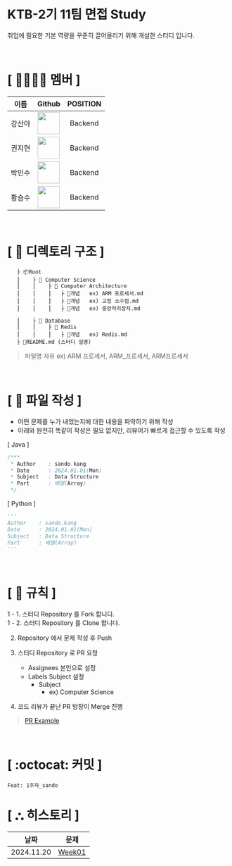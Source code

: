 # KTB-2기 11팀 면접 Study
취업에 필요한 기본 역량을 꾸준히 끌어올리기 위해 개설한 스터디 입니다.

</br>

# **[ 👨‍👨‍👧‍👦 ‍멤버 ]**
| 이름   |                                                     Github                                                      | POSITION |
|------|:------------------------------------------------------------------------------------------------------------------------------------:|:--------:|
| 강산아 |      [<img src="https://avatars.githubusercontent.com/gsandoo" width="50px;">](https://github.com/gsandoo)      | Backend  |
| 권지현 |       [<img src="https://avatars.githubusercontent.com/kwontory" width="50px;">](https://github.com/kwontory)       | Backend  |
| 박민수 |      [<img src="https://avatars.githubusercontent.com/pmsu2007" width="50px;">](https://github.com/pmsu2007)      | Backend  |
| 황승수 | [<img src="https://avatars.githubusercontent.com/rivercity310" width="50px;">](https://github.com/rivercity310) | Backend  |

</br>

# **[ 📂 디렉토리 구조 ]**

       ├ 📦Root
       ⎮    ├ 📁 Computer Science
       ⎮    ⎮    ├ 📁 Computer Architecture
       ⎮    ⎮    ⎮   ├︎ 📃개념   ex) ARM 프로세서.md
       ⎮    ⎮    ⎮   ├︎ 📃개념   ex) 고정 소수점.md
       ⎮    ⎮    ⎮   ├︎ 📃개념   ex) 중앙처리장치.md

       ⎮    ├ 📁 Database
       ⎮    ⎮    ├ 📁 Redis
       ⎮    ⎮    ⎮   ├︎ 📃개념   ex) Redis.md
       ├ 📝README.md (스터디 설명)

> 파일명 자유 ex) ARM 프로세서, ARM_프로세서, ARM프로세서

</br>

# **[ 📝 파일 작성 ]**
- 어떤 문제를 누가 내었는지에 대한 내용을 파악하기 위해 작성
- 아래와 완전히 똑같이 작성은 필요 없지만, 리뷰어가 빠르게 접근할 수 있도록 작성

[ Java ]
```java
/***
 * Author    : sando.kang
 * Date      : 2024.01.01(Mon)
 * Subject   : Data Structure
 * Part      : 배열(Array)  
 */
```

[ Python ]
```python
'''
Author    : sando.kang
Date      : 2024.01.01(Mon)
Subject   : Data Structure
Part      : 배열(Array)  
'''

```

</br>

# **[ 🚫 규칙 ]**

1 - 1. 스터디 Repository 를 Fork 합니다.</br>
1 - 2. 스터디 Repository 를 Clone 합니다.

2. Repository 에서 문제 작성 후 Push

3. 스터디 Repository 로 PR 요청
    - Assignees 본인으로 설정
    - Labels Subject 설정
        - Subject
            - ex) Computer Science



4. 코드 리뷰가 끝난 PR 방장이 Merge 진행


> [PR Example](https://github.com/KTB-Study/ktb-2-11-study/pull/2)

</br>

# **[ :octocat: 커밋 ]**

```
Feat: 1주차_sando
```

# **[ ⛬ 히스토리 ]**

| 날짜            |문제|
|---------------|:---:|
| 2024.11.20    |[Week01](https://github.com/KTB-Study/ktb-2-11-study/)|
